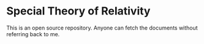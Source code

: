 # Special Theory of Relativity
This is an open source repository. Anyone can fetch the documents without referring back to me. 

